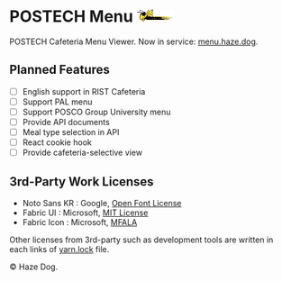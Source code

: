 POSTECH Menu <img src="./src/public/images/buzz_fly.gif" height="22" />
=======================================================================

POSTECH Cafeteria Menu Viewer. Now in service: [menu.haze.dog](https://menu.haze.dog/).

Planned Features
----------------

- [ ] English support in RIST Cafeteria
- [ ] Support PAL menu
- [ ] Support POSCO Group University menu
- [ ] Provide API documents
- [ ] Meal type selection in API
- [ ] React cookie hook
- [ ] Provide cafeteria-selective view

3rd-Party Work Licenses
-----------------------

- Noto Sans KR : Google, [Open Font License](http://scripts.sil.org/cms/scripts/page.php?site_id=nrsi&id=OFL_web)
- Fabric UI : Microsoft, [MIT License](https://github.com/OfficeDev/office-ui-fabric-react/blob/master/LICENSE)
- Fabric Icon : Microsoft, [MFALA](https://aka.ms/fabric-assets-license)

Other licenses from 3rd-party such as development tools are written in each links of [yarn.lock](./yarn.lock) file.

&copy; Haze Dog.
